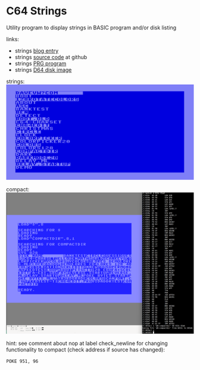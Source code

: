 # C64 Strings

Utility program to display strings in BASIC program and/or disk listing

links: 

* strings [blog entry](https://techwithdave.davevw.com/2024/06/strings-or-compact-directory-utility.html)
* strings [source code](https://github.com/davervw/strings/blob/main/strings.asm) at github
* strings [PRG program](https://github.com/davervw/strings/raw/main/build/strings.prg)
* strings [D64 disk image](https://github.com/davervw/strings/raw/main/strings.d64)

strings:
![strings_dir](media/strings_dir.png)

compact:
![compact_dir](media/compact_dir.png)

hint: see comment about nop at label check_newline for changing functionality to compact (check address if source has changed):

    POKE 951, 96